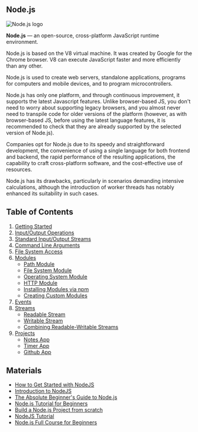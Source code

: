 ## Node.js

![Node.js logo](node/images/node-logo.jpg)

**Node.js** — an open-source, cross-platform JavaScript runtime environment.

Node.js is based on the V8 virtual machine. It was created by Google for the Chrome browser. V8 can execute JavaScript faster and more efficiently than any other.

Node.js is used to create web servers, standalone applications, programs for computers and mobile devices, and to program microcontrollers.

Node.js has only one platform, and through continuous improvement, it supports the latest Javascript features. Unlike browser-based JS, you don't need to worry about supporting legacy browsers, and you almost never need to transpile code for older versions of the platform (however, as with browser-based JS, before using the latest language features, it is recommended to check that they are already supported by the selected version of Node.js).

Companies opt for Node.js due to its speedy and straightforward development, the convenience of using a single language for both frontend and backend, the rapid performance of the resulting applications, the capability to craft cross-platform software, and the cost-effective use of resources.

Node.js has its drawbacks, particularly in scenarios demanding intensive calculations, although the introduction of worker threads has notably enhanced its suitability in such cases.

## Table of Contents

1. [Getting Started](node/node-introduction.md)
2. [Input/Output Operations](node/node-io.md)
3. [Standard Input/Output Streams](node/node-stdio.md)
4. [Command Line Arguments](node/node-argv.md)
5. [File System Access](node/node-fs-access.md)
6. [Modules](node/node-module.md)
   - [Path Module](node/module/path.md)
   - [File System Module](node/module/fs.md)
   - [Operating System Module](node/module/os.md)
   - [HTTP Module](node/module/http.md)
   - [Installing Modules via npm](node/module/npm-module.md)
   - [Creating Custom Modules](node/module/create-module.md)
7. [Events](node/events.md)
8. [Streams](node/stream.md)
   - [Readable Stream](node/stream-readable.md)
   - [Writable Stream](node/stream-writable.md)
   - [Combining Readable-Writable Streams](node/stream-pipes.md)
9. [Projects](node/projects/projects.md)
   - [Notes App](node/projects/notes.md)
   - [Timer App](node/projects/timer.md)
   - [Github App](node/projects/github-app.md)

## Materials

- [How to Get Started with NodeJS](https://www.freecodecamp.org/news/get-started-with-nodejs/)
- [Introduction to NodeJS](https://youtu.be/JZXQ455OT3A?si=9bmAsMq0PDKB-4QA)
- [The Absolute Beginner's Guide to Node.js](https://www.cloudbees.com/blog/node-js-tutorial)
- [Node.js Tutorial for Beginners](https://youtu.be/-u-j7uqU7sI?si=LOEicYHfrPmxwftO)
- [Build a Node.js Project from scratch](https://anotheruiguy.gitbooks.io/nodeexpreslibsass_from-scratch/content/)
- [NodeJS Tutorial](https://www.geeksforgeeks.org/nodejs/)
- [Node.js Full Course for Beginners](https://youtu.be/f2EqECiTBL8?si=WosH_b9hgkH7MPqj)
